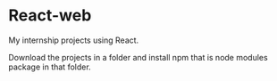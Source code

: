 # React-web
My internship projects using React.


Download the projects in a folder and install npm that is node modules package in that folder.
